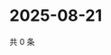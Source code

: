 # 2025-08-21

共 0 条

<!-- BEGIN ZHIHUVIDEO -->
<!-- 最后更新时间 Thu Aug 21 2025 19:10:18 GMT+0800 (China Standard Time) -->

<!-- END ZHIHUVIDEO -->
